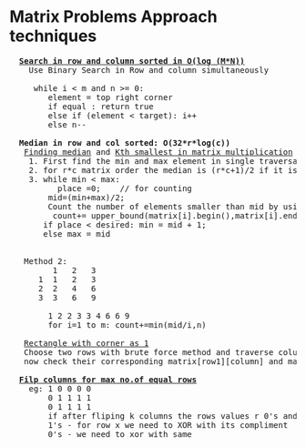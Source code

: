 # Matrix Problems Approach techniques 
  <pre>
  <b><a href="https://github.com/teja963/DSA-and-MYSQL/blob/master/Matrix/2.%20Search%20in%20row%20and%20column%20sorted%20.cpp">Search in row and column sorted in O(log (M*N))</a></b>
    Use Binary Search in Row and column simultaneously
    
     while i < m and n >= 0:
        element = top right corner
        if equal : return true
        else if (element < target): i++
        else n--
             
  <b>Median in row and col sorted: O(32*r*log(c))</b>
   <a href="https://github.com/teja963/DSA-and-MYSQL/blob/master/Matrix/3.%20median.cpp">Finding median</a> and <a href="https://github.com/teja963/DSA-and-MYSQL/blob/master/Matrix/*9.%20kth%20smallest%20in%20matrix.cpp">Kth smallest in matrix multiplication</a></b>
    1. First find the min and max element in single traversal
    2. for r*c matrix order the median is (r*c+1)/2 if it is arranged in sorted order, so the desired place is (r*c+1)/2
    3. while min < max:
          place =0;    // for counting 
        mid=(min+max)/2;
        Count the number of elements smaller than mid by using upperbound which takes log(c) time for each row
         count+= upper_bound(matrix[i].begin(),matrix[i].end(), mid) -matrix[i].begin()
       if place < desired: min = mid + 1;
       else max = mid
       
       
   Method 2:
         1   2   3
      1  1   2   3
      2  2   4   6
      3  3   6   9
      
        1 2 2 3 3 4 6 6 9
        for i=1 to m: count+=min(mid/i,n)
      
   <a href="https://github.com/teja963/DSA-and-MYSQL/blob/master/Matrix/11.%20Find%20Rectangle%20with%20corner%20as%201.cpp">Rectangle with corner as 1</a></b>
   Choose two rows with brute force method and traverse column
   now check their corresponding matrix[row1][column] and matrxi[row2][column] is 1
   
  <b><a href="https://github.com/teja963/Advanced-DSA/blob/master/Matrix/14.%20Filp%20columns%20for%20max%20no.of%20equal%20rows.cpp">Filp columns for max no.of equal rows</a></b>
  	eg: 1 0 0 0 0
  	    0 1 1 1 1
  	    0 1 1 1 1
  	    if after fliping k columns the rows values r 0's and 1's means
  	    1's - for row x we need to XOR with its compliment
  	    0's - we need to xor with same
    
   </pre> 
      
